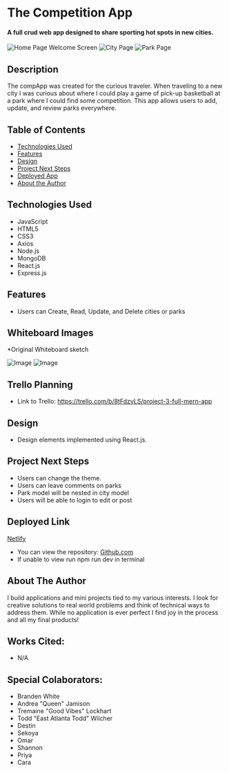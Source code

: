 # The Competition App

#### A full crud web app designed to share sporting hot spots in new cities.
<img src="./Images/comp1.png" alt="Home Page Welcome Screen"/>
<img src="./Images/comp2.png" alt="City Page"/>
<img src="./Images/comp3.png" alt="Park Page"/>

## Description
The compApp was created for the curious traveler. When traveling to a new city I was curious about where I could play a game of pick-up basketball at a park where I could find some competition. This app allows users to add, update, and review parks everywhere.

## Table of Contents
* [Technologies Used](#technologiesused)
* [Features](#features)
* [Design](#design)
* [Project Next Steps](#nextsteps)
* [Deployed App](#deployment)
* [About the Author](#author)

## <a name="technologiesused"></a>Technologies Used
* JavaScript
* HTML5
* CSS3
* Axios
* Node.js
* MongoDB
* React.js
* Express.js


## Features
* Users can Create, Read, Update, and Delete cities or parks

## Whiteboard Images
*Original Whiteboard sketch

![Image](Images/wireframe1.PNG)
![Image](Images/wireframe2.JPG)

## Trello Planning
* Link to Trello: https://trello.com/b/8tFdzvLS/project-3-full-mern-app

## <a name="design"></a>Design
* Design elements implemented using React.js. 


## <a name="nextsteps"></a>Project Next Steps
* Users can change the theme.
* Users can leave comments on parks
* Park model will be nested in city model
* Users will be able to login to edit or post

## <a name="deployment"></a>Deployed Link
[Netlify](https://thejoospod.netlify.app)

* You can view the repository:
[Github.com](https://github.com/Gr8ness21/compApp)
* If unable to view run npm run dev in terminal


## <a name="author"></a>About The Author
I build applications and mini projects tied to my various interests. I look for creative solutions to real world problems and think of technical ways to address them. While no application is ever perfect I find joy in the process and all my final products!

    
## Works Cited:
* N/A

## Special Colaborators:
* Branden White
* Andrea "Queen" Jamison
* Tremaine "Good Vibes" Lockhart
* Todd "East Atlanta Todd" Wilcher
* Destin
* Sekoya
* Omar
* Shannon
* Priya
* Cara